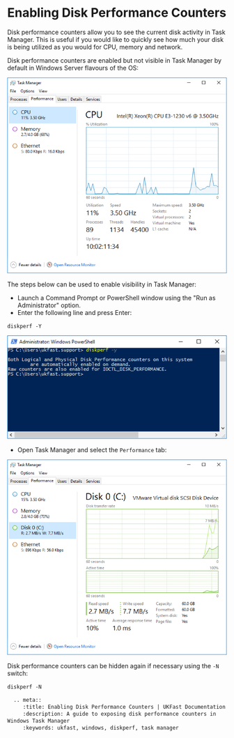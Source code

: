 # Enabling Disk Performance Counters  

Disk performance counters allow you to see the current disk activity in Task Manager. This is useful if you would like to quickly see how much your disk is being utilized as you would for CPU, memory and network.

Disk performance counters are enabled but not visible in Task Manager by default in Windows Server flavours of the OS:

![Default Task Manager (no disk performance stats)](Images/diskperf/before_disk_perf.PNG)

The steps below can be used to enable visibility in Task Manager:

- Launch a Command Prompt or PowerShell window using the "Run as Administrator" option.  
- Enter the following line and press Enter:  
 
```
diskperf -Y 
```

![Running the diskperf command](Images/diskperf/command_diskperf.PNG)
  
- Open Task Manager and select the `Performance` tab:

![Task Manager with disk performance stats](Images/diskperf/after_disk_perf.PNG)

Disk performance counters can be hidden again if necessary using the `-N` switch:

```
diskperf -N
```

```eval_rst
  .. meta::
     :title: Enabling Disk Performance Counters | UKFast Documentation
     :description: A guide to exposing disk performance counters in Windows Task Manager
     :keywords: ukfast, windows, diskperf, task manager
